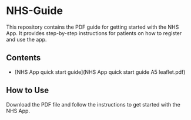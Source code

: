 # NHS-Guide

This repository contains the PDF guide for getting started with the NHS App. It provides step-by-step instructions for patients on how to register and use the app.

## Contents
- [NHS App quick start guide](NHS App quick start guide A5 leaflet.pdf)

## How to Use
Download the PDF file and follow the instructions to get started with the NHS App.
